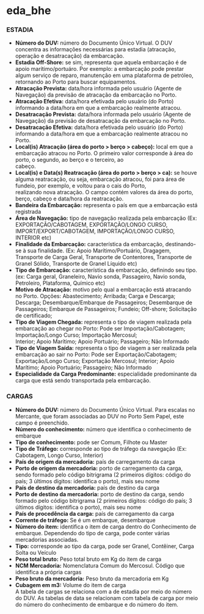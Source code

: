 # eda_bhe

<h3>ESTADIA</h3>
<ul>
<li><strong>Número do DUV:</strong> número do Documento Único Virtual. O DUV concentra as informações
necessárias para estadia (atracação, operação e desatracação) da embarcação.</li>
<li><strong>Estadia Off-Shore:</strong> se sim, representa que aquela embarcação é de apoio marítimo/portuáro.
Por exemplo: a embarcação pode prestar algum serviço de reparo, manutenção em uma
plataforma de petróleo, retornando ao Porto para buscar equipamentos.</li>
<li><strong>Atracação Prevista:</strong> data/hora informada pelo usuário (Agente de Navegação) da previsão de
atracação da embarcação no Porto.</li>
<li><strong>Atracação Efetiva:</strong> data/hora efetivada pelo usuário (do Porto) informando a data/hora em que
a embarcação realmente atracou.</li>
<li><strong>Desatracação Prevista:</strong> data/hora informada pelo usuário (Agente de Navegação) da previsão
de desatracação da embarcação no Porto.</li>
<li><strong>Desatracação Efetiva:</strong> data/hora efetivada pelo usuário (do Porto) informando a data/hora em
que a embarcação realmente atracou no Porto.</li>
<li><strong>Local(is) Atracação (área do porto > berço > cabeço):</strong> local em que a embarcação atracou no
Porto. O primeiro valor corresponde à área do porto, o segundo, ao berço e o terceiro, ao</li>
cabeço.</li>
<li><strong>Local(is) e Data(s) Reatracação (área do porto > berço > ca):</strong> se houve alguma reatracação, ou
seja, embarcação atracou, foi para área de fundeio, por exemplo, e voltou para o cais do Porto,</li>
realizando nova atracação. O campo contém valores da área do porto, berço, cabeço e
data/hora da reatracação.</li>
<li><strong>Bandeira da Embarcação:</strong> representa o país em que a embarcação está registrada
<li><strong>Área de Navegação:</strong>  tipo de navegação realizada pela embarcação (Ex:
EXPORTAÇÃO/CABOTAGEM, EXPORTAÇÃO/LONGO CURSO, IMPORT/EXPORT/CABOTAGEM,
IMPORTAÇÃO/LONGO CURSO, INTERIOR etc)</li>
<li><strong>Finalidade da Embarcação:</strong> característica da embarcação, destinando-se à sua finalidade. (Ex:
Apoio Marítimo/Portuário, Dragagem, Transporte de Carga Geral, Transporte de Contentores,
Transporte de Granel Sólido, Transporte de Granel Líquido etc)</li>
<li><strong>Tipo de Embarcação:</strong> característica da embarcação, definindo seu tipo. (ex: Carga geral,
Graneleiro, Navio sonda, Passageiro, Navio sonda, Petroleiro, Plataforma, Químico etc)</li>
<li><strong>Motivo de Atracação:</strong> motivo pelo qual a embarcação está atracando no Porto. Opções:
Abastecimento; Arribada; Carga e Descarga; Descarga; Desembarque/Embarque de
Passageiros; Desembarque de Passageiros; Embarque de Passageiros; Fundeio; Off-shore;
Solicitação de certificado;</li>
<li><strong>Tipo de Viagem Chegada:</strong> representa o tipo de viagem realizada pela embarcação ao chegar no
Porto: Pode ser Importação/Cabotagem; Importação/Longo Curso; Importação Mercosul;</li>
Interior; Apoio Marítimo; Apoio Portuário; Passageiro; Não Informado</li>
<li><strong>Tipo de Viagem Saída:</strong> representa o tipo de viagem a ser realizada pela embarcação ao sair no
Porto: Pode ser Exportação/Cabotagem; Exportação/Longo Curso; Exportação Mercosul;
Interior; Apoio Marítimo; Apoio Portuário; Passageiro; Não Informado</li>
<li><strong>Especialidade da Carga Predominante:</strong> especialidade predominante da carga que está sendo
transportada pela embarcação.</li>
</ul>

<h3>CARGAS</h3>
<ul>
<li><strong>Número do DUV:</strong> número do Documento Único Virtual. Para escalas no Mercante, que foram
associadas ao DUV no Porto Sem Papel, este campo é preenchido.</li>
<li><strong>Número do conhecimento:</strong> número que identifica o conhecimento de embarque</li>
<li><strong>Tipo de conhecimento:</strong> pode ser Comum, Filhote ou Master</li>
<li><strong>Tipo de Tráfego:</strong> corresponde ao tipo de tráfego da navegação (Ex: Cabotagem, Longo Curso,
Interior)</li>
<li><strong>País de origem da mercadoria:</strong> país de carregamento da carga</li>
<li><strong>Porto de origem da mercadoria:</strong>  porto de carregamento da carga, sendo formado pelo código
bitrigrama (2 primeiros dígitos: código do país; 3 últimos dígitos: identifica o porto), mais seu
nome</li>
<li><strong>País de destino da mercadoria:</strong> país de destino da carga</li>
<li><strong>Porto de destino da mercadoria:</strong> porto de destino da carga, sendo formado pelo código
bitrigrama (2 primeiros dígitos: código do país; 3 últimos dígitos: identifica o porto), mais seu
nome</li>
<li><strong>País de procedência da carga:</strong> país de carregamento da carga</li>
<li><strong>Corrente de tráfego:</strong> Se é um embarque, desembarque</li>
<li><strong>Número do item:</strong> identifica o item de carga dentro do Conhecimento de embarque. Dependendo do tipo de carga, pode conter várias mercadorias associadas.</li>
<li><strong>Tipo:</strong> corresponde ao tipo da carga, pode ser Granel, Contêiner, Carga Solta ou Veículo</li>
<li><strong>Peso total bruto:</strong> Peso total bruto em Kg do item de carga</li>
<li><strong>NCM Mercadoria:</strong> Nomenclatura Comum do Mercosul. Código que identifica a própria cargas</li>
<li><strong>Peso bruto da mercadoria:</strong> Peso bruto da mercadoria em Kg</li>
<li><strong>Cubagem em m3:</strong> Volume do item de carga</li>
A tabela de cargas se relaciona com a de estadia por meio do número do DUV.
As tabelas de data se relacionam com tabela de carga por meio do número do conhecimento
de embarque e do número do item.
</ul>